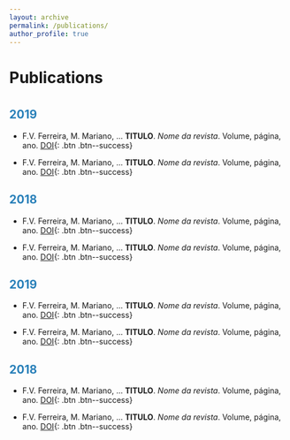 ```yaml
---
layout: archive
permalink: /publications/
author_profile: true
---
```


<div class="row" style="background:transparent url('/images/tijolo.jpg') no-repeat center center /cover">

<p style="margin-bottom:1cm;"></p>
<h1>
Publications
</h1>
<p style="margin-bottom:1cm;"></p>

<p style="margin-bottom:.7cm;"></p>
<h2>
   <font color="#2980b9">2019</font> 
</h2>
<p style="margin-bottom:.3cm;"></p>

- F.V. Ferreira, M. Mariano, ... **TITULO**. *Nome da revista*. Volume, página, ano. [DOI](https://doi.org/10.1016/j.apsusc.2017.03.098){: .btn .btn--success}

- F.V. Ferreira, M. Mariano, ... **TITULO**. *Nome da revista*. Volume, página, ano. [DOI](https://doi.org/10.1016/j.apsusc.2017.03.098){: .btn .btn--success}

<p style="margin-bottom:.7cm;"></p>
<h2>
   <font color="#2980b9">2018</font> 
</h2>
<p style="margin-bottom:.3cm;"></p>

- F.V. Ferreira, M. Mariano, ... **TITULO**. *Nome da revista*. Volume, página, ano. [DOI](https://doi.org/10.1016/j.apsusc.2017.03.098){: .btn .btn--success}

- F.V. Ferreira, M. Mariano, ... **TITULO**. *Nome da revista*. Volume, página, ano. [DOI](https://doi.org/10.1016/j.apsusc.2017.03.098){: .btn .btn--success}

<p style="margin-bottom:.7cm;"></p>
<h2>
   <font color="#2980b9">2019</font> 
</h2>
<p style="margin-bottom:.3cm;"></p>

- F.V. Ferreira, M. Mariano, ... **TITULO**. *Nome da revista*. Volume, página, ano. [DOI](https://doi.org/10.1016/j.apsusc.2017.03.098){: .btn .btn--success}

- F.V. Ferreira, M. Mariano, ... **TITULO**. *Nome da revista*. Volume, página, ano. [DOI](https://doi.org/10.1016/j.apsusc.2017.03.098){: .btn .btn--success}

<p style="margin-bottom:.7cm;"></p>
<h2>
   <font color="#2980b9">2018</font> 
</h2>
<p style="margin-bottom:.3cm;"></p>

- F.V. Ferreira, M. Mariano, ... **TITULO**. *Nome da revista*. Volume, página, ano. [DOI](https://doi.org/10.1016/j.apsusc.2017.03.098){: .btn .btn--success}

- F.V. Ferreira, M. Mariano, ... **TITULO**. *Nome da revista*. Volume, página, ano. [DOI](https://doi.org/10.1016/j.apsusc.2017.03.098){: .btn .btn--success}
</div>
